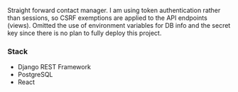Straight forward contact manager. I am using token authentication rather than sessions, so CSRF exemptions are applied to the API endpoints (views). Omitted the use of environment variables for DB info and the secret key since there is no plan to fully deploy this project.

### Stack
* Django REST Framework
* PostgreSQL
* React
